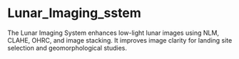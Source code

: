 # Lunar_Imaging_sstem
The Lunar Imaging System enhances low-light lunar images using NLM, CLAHE, OHRC, and image stacking. It improves image clarity for landing site selection and geomorphological studies. 

